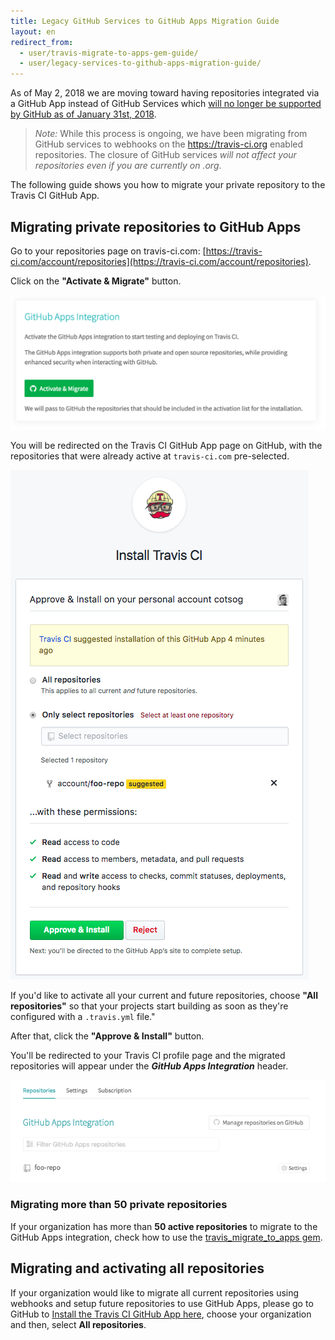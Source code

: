 ```yaml
---
title: Legacy GitHub Services to GitHub Apps Migration Guide
layout: en
redirect_from:
  - user/travis-migrate-to-apps-gem-guide/
  - user/legacy-services-to-github-apps-migration-guide/
---
```


As of May 2, 2018 we are moving toward having repositories integrated via a GitHub App instead of GitHub Services which [will no longer be supported by GitHub as of January 31st, 2018](https://developer.github.com/v3/guides/replacing-github-services/#deprecation-timeline).

> *Note:* While this process is ongoing, we have been migrating from GitHub services to webhooks on the https://travis-ci.org enabled repositories. The closure of GitHub services *will not affect your repositories even if you are currently on .org*.

The following guide shows you how to migrate your private repository to the Travis CI GitHub App.

## Migrating private repositories to GitHub Apps

Go to your repositories page on travis-ci.com: [https://travis-ci.com/account/repositories](https://travis-ci.com/account/repositories).

Click on the **"Activate & Migrate"** button.

![Travis CI GitHub App page](/images/migrate/legacy-services-migration-github-apps.png)

You will be redirected on the Travis CI GitHub App page on GitHub, with the repositories that were already active at `travis-ci.com` pre-selected.

![Travis CI GitHub App page](/images/migrate/github-app-page.png)

If you'd like to activate all your current and future repositories, choose **"All repositories"** so that your projects start building as soon as they're configured with a `.travis.yml` file."

After that, click the **"Approve & Install"** button.

You'll be redirected to your Travis CI profile page and the migrated repositories will appear under the **_GitHub Apps Integration_** header.

![travis-ci.com profile page with GitHub App integration](/images/migrate/github-app-repo.png)

### Migrating more than 50 private repositories

If your organization has more than **50 active repositories** to migrate to the GitHub Apps integration, check how to use the [travis_migrate_to_apps gem](/user/migrate/travis-migrate-to-apps-gem-guide/).

## Migrating and activating all repositories

If your organization would like to migrate all current repositories using webhooks and setup future repositories to use GitHub Apps, please go to GitHub to [Install the Travis CI GitHub App here](https://github.com/apps/travis-ci/installations/new), choose your organization and then, select **All repositories**.
